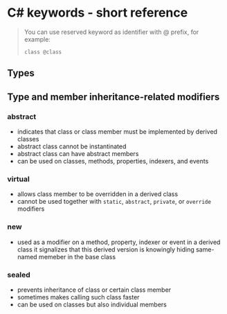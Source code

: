 # C# keywords - short reference

> You can use reserved keyword as identifier with @ prefix, for example:
> ```
> class @class
> ```

## Types

## Type and member inheritance-related modifiers

### abstract
- indicates that class or class member must be implemented by derived classes
- abstract class cannot be instantinated
- abstract class can have abstract members
- can be used on classes, methods, properties, indexers, and events

### virtual
- allows class member to be overridden in a derived class
- cannot be used together with `static`, `abstract`, `private`, or `override` modifiers

### new 
- used as a modifier on a method, property, indexer or event in a derived class it signalizes that this derived version is knowingly hiding same-named memeber in the base class

### sealed
- prevents inheritance of class or certain class member
- sometimes makes calling such class faster
- can be used on classes but also individual members
